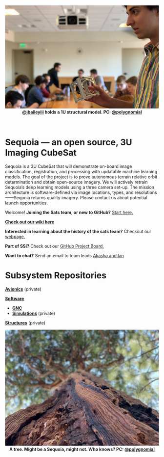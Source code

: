 <p align="center">
  <img src="imgs/1u-structural-model.jpeg" width="900"><br>
  <b> <a href="https://github.com/jbaileyiii">@jbaileyiii</a> holds a 1U structural model. PC: <a href="https://github.com/polygnomial">@polygnomial</a> </b><br>
  <br><br>
</p>

# Sequoia — an open source, 3U Imaging CubeSat

Sequoia is a 3U CubeSat that will demonstrate on-board image classification, registration, and processing with updatable machine learning models. The goal of the project is to prove autonomous terrain relative orbit determination and obtain open-source imagery. We will actively retrain Sequoia’s deep learning models using a three camera set-up. The mission architecture is software-defined via image locations, types, and resolutions——Sequoia returns quality imagery. Please contact us about potential launch opportunities.

Welcome! **Joining the Sats team, or new to GitHub?** [Start here.](START_HERE.md)

**[Check out our wiki here](https://ssi-wiki.stanford.edu/Satellites)**

**Interested in learning about the history of the sats team?** Checkout our [webpage.](https://ssi.stanford.edu/teams/satellites)

**Part of SSI?** Check out our [GitHub Project Board.](https://github.com/orgs/stanford-ssi/projects/2)

**Want to chat?** Send an email to team leads <a href="mailto:akasha@stanford.edu, ianchang@stanford.edu">Akasha and Ian</a>

# Subsystem Repositories

**[Avionics](https://github.com/stanford-ssi/sequoia-avionics)** (private)

**[Software](https://github.com/stanford-ssi/sequoia-software)**

- **[GNC](https://github.com/stanford-ssi/sequoia-gnc)**
- **[Simulations](https://github.com/stanford-ssi/sequoia-simulations)** (private)

**[Structures](https://github.com/stanford-ssi/sequoia-structures)** (private)

<p align="center">
  <img src="imgs/tree.jpeg" width="900"><br>
  <b> A tree. Might be a Sequoia, might not. Who knows? PC: <a href="https://github.com/polygnomial">@polygnomial</a> </b><br>
  <br><br>
</p>
